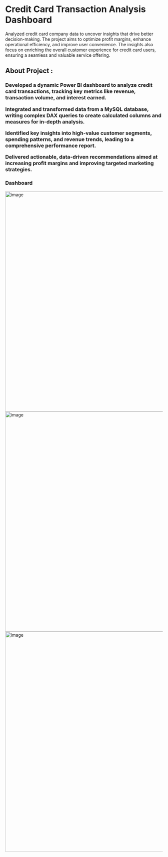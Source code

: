 # Credit Card Transaction Analysis Dashboard
<p>Analyzed credit card company data to uncover insights that drive better decision-making. The project aims to optimize profit margins, enhance operational efficiency, and improve user convenience. The insights also focus on enriching the overall customer experience for credit card users, ensuring a seamless and valuable service offering.</p>
<h2> About Project : </h2>
<h3>
<p>Developed a dynamic Power BI dashboard to analyze credit card transactions, tracking key metrics like revenue, transaction volume, and interest earned.</p>
<p>Integrated and transformed data from a MySQL database, writing complex DAX queries to create calculated columns and measures for in-depth analysis.</p>
<p>Identified key insights into high-value customer segments, spending patterns, and revenue trends, leading to a comprehensive performance report.</p>
<p>Delivered actionable, data-driven recommendations aimed at increasing profit margins and improving targeted marketing strategies.</p>
</h3> 

<h3>Dashboard</h3>

<img width="1237" height="702" alt="image" src="https://github.com/user-attachments/assets/5439db6a-e6b6-4aa8-b850-9d7d035eda62" />
<img width="1242" height="702" alt="image" src="https://github.com/user-attachments/assets/d0cdbfa7-185c-4c91-81c5-5d9b82203698" />
<img width="1247" height="702" alt="image" src="https://github.com/user-attachments/assets/3c4ce54b-107a-45bb-856b-b095ee1d4a8f" />



